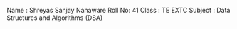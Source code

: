Name : Shreyas Sanjay Nanaware
Roll No: 41 
Class : TE EXTC
Subject : Data Structures and Algorithms (DSA)
